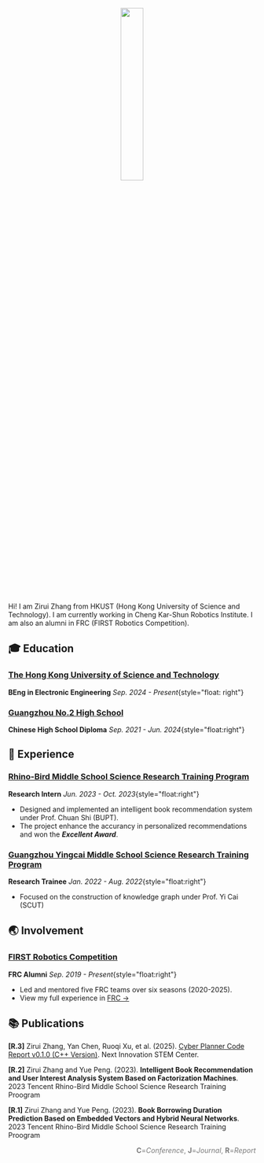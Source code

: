 <p align="center">
  <img class="home-cover" src="/icon-round.jpg" width="30%" style="margin-bottom:25px;">
</p>

Hi! I am Zirui Zhang from HKUST (Hong Kong University of Science and Technology). I am currently working in Cheng Kar-Shun Robotics Institute. I am also an alumni in FRC (FIRST Robotics Competition).

## :mortar_board: Education

### [The Hong Kong University of Science and Technology](/redirect.html?link=https://hkust.edu.hk/)

**BEng in Electronic Engineering** _Sep. 2024 - Present_{style="float: right"}

<!-- - [View my curriculums at HKUST ->](./academic.html#beng-in-hkust) -->

### [Guangzhou No.2 High School](/redirect.html?link=https://www.gdgzez.com.cn/)

**Chinese High School Diploma** _Sep. 2021 - Jun. 2024_{style="float:right"}

## :briefcase: Experience

### [Rhino-Bird Middle School Science Research Training Program](/redirect.html?link=https://ur.tencent.com/)

**Research Intern** _Jun. 2023 - Oct. 2023_{style="float:right"}

- Designed and implemented an intelligent book recommendation system under Prof. Chuan Shi (BUPT).
- The project enhance the accurancy in personalized recommendations and won the **_Excellent Award_**.

### [Guangzhou Yingcai Middle School Science Research Training Program](/redirect.html?link=https://jyj.gz.gov.cn/gkmlpt/content/7/7875/post_7875383.html#244)

**Research Trainee** _Jan. 2022 - Aug. 2022_{style="float:right"}

- Focused on the construction of knowledge graph under Prof. Yi Cai (SCUT)

## :earth_asia: Involvement

### [FIRST Robotics Competition](/redirect.html?link=https://www.firstinspires.org/robotics/frc)

**FRC Alumni** _Sep. 2019 - Present_{style="float:right"}

- Led and mentored five FRC teams over six seasons (2020-2025).
- View my full experience in [FRC ->](/projects/frc)

## :books: Publications

<!-- <span style="float: right;color: rgb(122, 122, 122);padding:0;margin:0;line-height:0;">**C**=_Conference_, **J**=_Journal_, **R**=_Report_</span><div style="height:0.75rem;" /> -->

**\[R.3\]** Zirui Zhang, Yan Chen, Ruoqi Xu, et al. (2025). [Cyber Planner Code Report v0.1.0 (C++ Version)](/assets/cyber-planner.pdf). Next Innovation STEM Center.

**\[R.2\]** Zirui Zhang and Yue Peng. (2023). **Intelligent Book Recommendation and User Interest Analysis System
Based on Factorization Machines**. 2023 Tencent Rhino-Bird Middle School Science Research Training Proogram

**\[R.1\]** Zirui Zhang and Yue Peng. (2023). **Book Borrowing Duration Prediction Based on Embedded Vectors and Hybrid Neural Networks**. 2023 Tencent Rhino-Bird Middle School Science Research Training Proogram

<span style="float: right;color: rgb(122, 122, 122);">**C**=_Conference_, **J**=_Journal_, **R**=_Report_</span>
